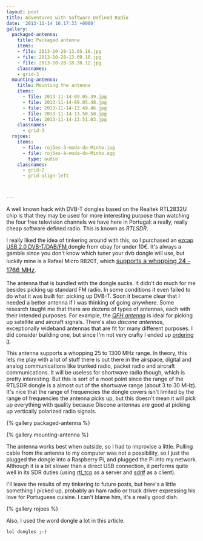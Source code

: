 ```yaml
---
layout: post
title: Adventures with Software Defined Radio
date: '2013-11-14 16:17:33 +0000'
gallery:
  packaged-antenna:
    title: Packaged antenna
    items:
    - file: 2013-10-28-13.05.10.jpg
    - file: 2013-10-28-13.09.10.jpg
    - file: 2013-10-28-18.38.12.jpg
    classnames:
    - grid-3
  mounting-antenna:
    title: Mounting the antenna
    items:
      - file: 2013-11-14-09.05.39.jpg
      - file: 2013-11-14-09.05.48.jpg
      - file: 2013-11-14-13.49.46.jpg
      - file: 2013-11-14-13.50.58.jpg
      - file: 2013-11-14-13.51.03.jpg
    classnames:
      - grid-3
  rojoes:
    items:
      - file: rojões-à-moda-do-Minho.jpg
      - file: rojões-à-moda-do-Minho.ogg
        type: audio
    classnames:
      - grid-2
      - grid-align-left



---
```


A well known hack with DVB-T dongles based on the Realtek RTL2832U chip is that they may be used for more interesting purpose than watching the four free television channels we have here in Portugal: a really, really cheap software defined radio. This is known as *RTLSDR*.

I really liked the idea of tinkering around with this, so I purchased an <a href="http://www.ebay.com/sch/i.html?_nkw=ezcap+dvb-t&amp;_sacat=0">ezcap USB 2.0 DVB-T/DAB/FM </a>dongle from ebay for under 10&euro;. It's always a gamble since you don't know which tuner your dvb dongle will use, but luckily mine is a Rafael Micro R820T, which <a style="font-size: 16px; line-height: 1.5;" href="http://sdr.osmocom.org/trac/wiki/rtl-sdr">supports a whopping 24 - 1766 MHz</a>.

The antenna that is bundled with the dongle sucks. It didn't do much for me besides picking up standard FM radio. In some conditions it even failed to do what it was built for: picking up DVB-T. Soon it became clear that I needed a better antenna if I was thinking of going anywhere. Some research taught me that there are dozens of types of antennas, each with their intended purposes. For example, the <a href="http://www.g4ilo.com/qfh.html">*QFH antenna*</a> is ideal for picking up satellite and aircraft signals. There's also *discone antennas*, exceptionally wideband antennas that are fit for many different purposes. I did consider building one, but since I'm not very crafty I ended up <a href="http://www.rms.pt/p/69/discone-d1000ph">ordering it</a>.

This antenna supports a whopping 25 to 1300 MHz range. In theory, this lets me play with a lot of stuff there is out there in the airspace, digital and analog communications like trunked radio, packet radio and aircraft communications. It will be useless for shortwave radio though, which is pretty interesting. But this is sort of a moot point since the range of the RTLSDR dongle is a almost out of the shortwave range (about 3 to 30 MHz). It's nice that the range of frequencies the dongle covers isn't limited by the range of frequencies the antenna picks up, but this doesn't mean it will pick up everything with quality because Discone antennas are good at picking up vertically polarized radio signals.

{% gallery packaged-antenna %}

{% gallery mounting-antenna %}


The antenna works best when outside, so I had to improvise a little. Pulling cable from the antenna to my computer was not a possibility, so I just the plugged the dongle into a Raspberry Pi, and plugged the Pi into my network. Although it is a bit slower than a direct USB connection, it performs quite well in its SDR duties (using <a href="http://sdr.osmocom.org/trac/wiki/rtl-sdr">rtl_tcp</a> as a server and <a href="http://sdrsharp.com/">sdr#</a> as a client).

I'll leave the results of my tinkering to future posts, but here's a little something I picked up, probably an ham radio or truck driver expressing his love for Portuguese cuisine. I can't blame him, it's a really good dish.

{% gallery rojoes %}

Also, I used the word dongle a lot in this article.

`lol dongles ;-)`

